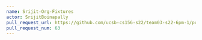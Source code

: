 ```yaml
---
name: Srijit-Org-Fixtures
actor: SrijitBoinapally
pull_request_url: https://github.com/ucsb-cs156-s22/team03-s22-6pm-1/pull/63
pull_request_num: 63
---
```

